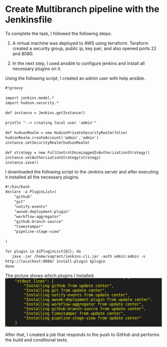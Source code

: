 # Create Multibranch pipeline with the Jenkinsfile

To complete the task, I followed the following steps:
1. A virtual machine was deployed to AWS using terraform. 
Teraform created a security group, public ip, key pair, and also opened ports 22 and 8080.

2. In the next step, I used ansible to configure jenkins and install all necessary plugins on it.

Using the following script, I created an admin user with help ansible.

```
#!groovy

import jenkins.model.*
import hudson.security.*

def instance = Jenkins.getInstance()

println "--> creating local user 'admin'"

def hudsonRealm = new HudsonPrivateSecurityRealm(false)
hudsonRealm.createAccount('admin','admin')
instance.setSecurityRealm(hudsonRealm)

def strategy = new FullControlOnceLoggedInAuthorizationStrategy()
instance.setAuthorizationStrategy(strategy)
instance.save()
```
I downloaded the following script to the Jenkins server and after executing it installed all the necessary plugins.

```
#!/bin/bash
declare -a PluginList=(
    "github"
    "git" 
    "notify-events" 
    "awseb-deployment-plugin"
    "workflow-aggregator"
    "github-branch-source"
    "timestamper"
    "pipeline-stage-view"

)

for plugin in ${PluginList[@]}; do
   java -jar /home/vagrant/jenkins-cli.jar -auth admin:admin -s http://localhost:8080/ install-plugin $plugin
done
```
The picture shows which plugins I installed.
![Install plugins](install-plugin.png)

After that, I created a job that responds to the push to GitHub and performs the build and conditional tests.